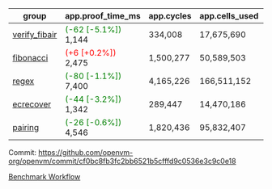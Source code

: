 | group | app.proof_time_ms | app.cycles | app.cells_used | leaf.proof_time_ms | leaf.cycles | leaf.cells_used |
| -- | -- | -- | -- | -- | -- | -- |
| [verify_fibair](https://github.com/openvm-org/openvm/blob/benchmark-results/benchmarks-pr/1649/verify_fibair-cf0bc8fb3fc2bb6521b5cfffd9c0536e3c9c0e18.md) |<span style='color: green'>(-62 [-5.1%])</span> 1,144 |  334,008 |  17,675,690 |- | - | - |
| [fibonacci](https://github.com/openvm-org/openvm/blob/benchmark-results/benchmarks-pr/1649/fibonacci-cf0bc8fb3fc2bb6521b5cfffd9c0536e3c9c0e18.md) |<span style='color: red'>(+6 [+0.2%])</span> 2,475 |  1,500,277 |  50,589,503 |- | - | - |
| [regex](https://github.com/openvm-org/openvm/blob/benchmark-results/benchmarks-pr/1649/regex-cf0bc8fb3fc2bb6521b5cfffd9c0536e3c9c0e18.md) |<span style='color: green'>(-80 [-1.1%])</span> 7,400 |  4,165,226 |  166,511,152 |- | - | - |
| [ecrecover](https://github.com/openvm-org/openvm/blob/benchmark-results/benchmarks-pr/1649/ecrecover-cf0bc8fb3fc2bb6521b5cfffd9c0536e3c9c0e18.md) |<span style='color: green'>(-44 [-3.2%])</span> 1,342 |  289,447 |  14,470,186 |- | - | - |
| [pairing](https://github.com/openvm-org/openvm/blob/benchmark-results/benchmarks-pr/1649/pairing-cf0bc8fb3fc2bb6521b5cfffd9c0536e3c9c0e18.md) |<span style='color: green'>(-26 [-0.6%])</span> 4,546 |  1,820,436 |  95,832,407 |- | - | - |


Commit: https://github.com/openvm-org/openvm/commit/cf0bc8fb3fc2bb6521b5cfffd9c0536e3c9c0e18

[Benchmark Workflow](https://github.com/openvm-org/openvm/actions/runs/15056317122)
